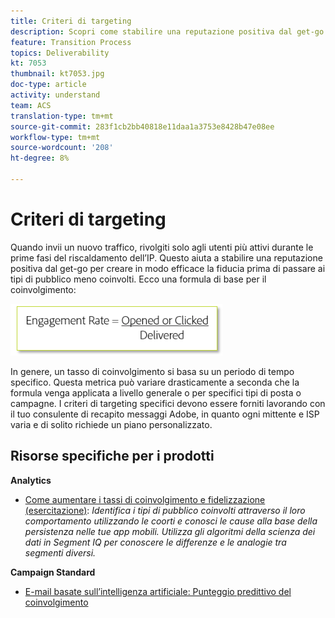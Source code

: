 ```yaml
---
title: Criteri di targeting
description: Scopri come stabilire una reputazione positiva dal get-go per creare in modo efficace la fiducia prima di coinvolgere i tuoi tipi di pubblico meno coinvolti.
feature: Transition Process
topics: Deliverability
kt: 7053
thumbnail: kt7053.jpg
doc-type: article
activity: understand
team: ACS
translation-type: tm+mt
source-git-commit: 283f1cb2bb40818e11daa1a3753e8428b47e08ee
workflow-type: tm+mt
source-wordcount: '208'
ht-degree: 8%

---
```



# Criteri di targeting

Quando invii un nuovo traffico, rivolgiti solo agli utenti più attivi durante le prime fasi del riscaldamento dell’IP. Questo aiuta a stabilire una reputazione positiva dal get-go per creare in modo efficace la fiducia prima di passare ai tipi di pubblico meno coinvolti. Ecco una formula di base per il coinvolgimento:

![Formula di impegno](../assets/formula-for-enagement.png)

In genere, un tasso di coinvolgimento si basa su un periodo di tempo specifico. Questa metrica può variare drasticamente a seconda che la formula venga applicata a livello generale o per specifici tipi di posta o campagne. I criteri di targeting specifici devono essere forniti lavorando con il tuo consulente di recapito messaggi Adobe, in quanto ogni mittente e ISP varia e di solito richiede un piano personalizzato.

## Risorse specifiche per i prodotti

**Analytics**

* [Come aumentare i tassi di coinvolgimento e fidelizzazione (esercitazione)](https://experienceleague.adobe.com/docs/analytics-learn/tutorials/mobile-app-analytics/measuring-mobile-analytics/how-to-increase-engagement-and-retention-rates.html?lang=en#mobile-app-analytics):  *Identifica i tipi di pubblico coinvolti attraverso il loro comportamento utilizzando le coorti e conosci le cause alla base della persistenza nelle tue app mobili. Utilizza gli algoritmi della scienza dei dati in Segment IQ per conoscere le differenze e le analogie tra segmenti diversi.*

**Campaign Standard**

* [E-mail basate sull’intelligenza artificiale: Punteggio predittivo del coinvolgimento](https://experienceleague.adobe.com/docs/campaign-standard/using/testing-and-sending/preparing-and-testing-messages/predictive.html#predictive-scoring)

